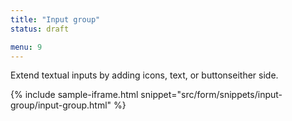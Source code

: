 ```yaml
---
title: "Input group"
status: draft

menu: 9
---
```


Extend textual inputs by adding icons, text, or buttonseither side.

{% include sample-iframe.html snippet="src/form/snippets/input-group/input-group.html" %}
